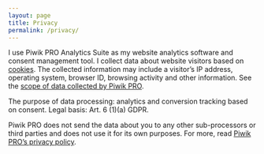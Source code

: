 ```yaml
---
layout: page
title: Privacy
permalink: /privacy/
---
```


I use Piwik PRO Analytics Suite as my website analytics software and consent management tool.
I collect data about website visitors based
on [cookies](https://help.piwik.pro/support/getting-started/cookies-created-by-piwik-pro/). The
collected information may include a visitor’s IP address, operating system, browser ID, browsing
activity and other information. See
the [scope of data collected by Piwik PRO](https://help.piwik.pro/support/getting-started/what-data-does-piwik-pro-collect/).

The purpose of data processing: analytics and conversion tracking based on consent. Legal basis:
Art. 6 (1)(a) GDPR.

Piwik PRO does not send the data about you to any other sub-processors or third parties and does not
use it for its own purposes. For more,
read [Piwik PRO’s privacy policy](https://piwik.pro/privacy-policy/#product).
